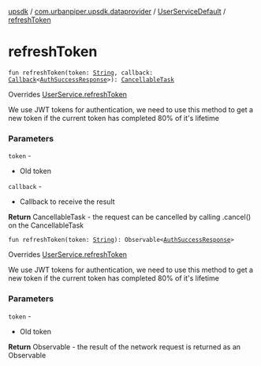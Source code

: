 [upsdk](../../index.md) / [com.urbanpiper.upsdk.dataprovider](../index.md) / [UserServiceDefault](index.md) / [refreshToken](./refresh-token.md)

# refreshToken

`fun refreshToken(token: `[`String`](https://kotlinlang.org/api/latest/jvm/stdlib/kotlin/-string/index.html)`, callback: `[`Callback`](../-callback/index.md)`<`[`AuthSuccessResponse`](../../com.urbanpiper.upsdk.model.networkresponse/-auth-success-response/index.md)`>): `[`CancellableTask`](../-cancellable-task/index.md)

Overrides [UserService.refreshToken](../-user-service/refresh-token.md)

We use JWT tokens for authentication, we need to use this method to get a new token
if the current token has completed 80% of it's lifetime

### Parameters

`token` -
* Old token

`callback` -
* Callback to receive the result

**Return**
CancellableTask - the request can be cancelled by calling .cancel() on the CancellableTask

`fun refreshToken(token: `[`String`](https://kotlinlang.org/api/latest/jvm/stdlib/kotlin/-string/index.html)`): Observable<`[`AuthSuccessResponse`](../../com.urbanpiper.upsdk.model.networkresponse/-auth-success-response/index.md)`>`

Overrides [UserService.refreshToken](../-user-service/refresh-token.md)

We use JWT tokens for authentication, we need to use this method to get a new token
if the current token has completed 80% of it's lifetime

### Parameters

`token` -
* Old token

**Return**
Observable - the result of the network request is returned as an Observable

